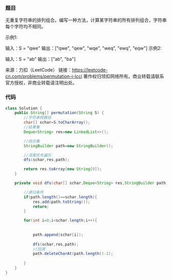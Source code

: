 ### 题目

无重复字符串的排列组合。编写一种方法，计算某字符串的所有排列组合，字符串每个字符均不相同。

示例1:

 输入：S = "qwe"
 输出：["qwe", "qew", "wqe", "weq", "ewq", "eqw"]
示例2:

 输入：S = "ab"
 输出：["ab", "ba"]

来源：力扣（LeetCode）
链接：https://leetcode-cn.com/problems/permutation-i-lcci
著作权归领扣网络所有。商业转载请联系官方授权，非商业转载请注明出处。

### 代码

```java
class Solution {
    public String[] permutation(String S) {
        //字符串转数组
        char[] schar=S.toCharArray();
        //结果集
        Deque<String> res=new LinkedList<>();

        //组合集
        StringBuilder path=new StringBuilder();

        //深度优先遍历
        dfs(schar,res,path);

        return res.toArray(new String[0]);
    }

    private void dfs(char[] schar,Deque<String> res,StringBuilder path){

        //递归条件
        if(path.length()==schar.length){
            res.add(path.toString());
            return;
        }

        for(int i=0;i<schar.length;i++){
            
            
            path.append(schar[i]);
            
            dfs(schar,res,path);
            //回溯
            path.deleteCharAt(path.length()-1);
            
        }
    }
}
```

